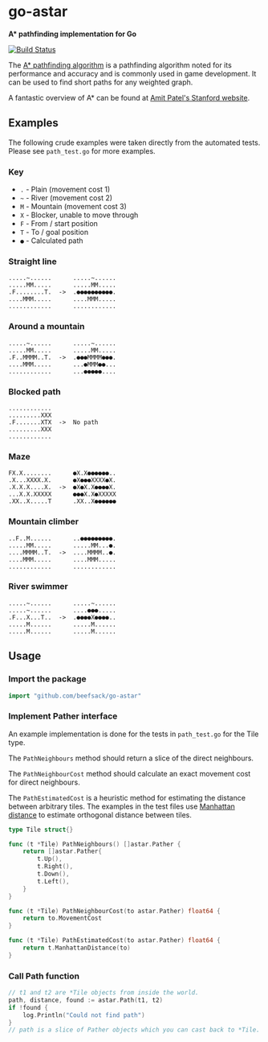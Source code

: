 go-astar
========

**A\* pathfinding implementation for Go**

[![Build Status](https://travis-ci.org/beefsack/go-astar.svg?branch=master)](https://travis-ci.org/beefsack/go-astar)

The [A\* pathfinding algorithm](http://en.wikipedia.org/wiki/A*_search_algorithm) is a pathfinding algorithm noted for its performance and accuracy and is commonly used in game development.  It can be used to find short paths for any weighted graph.

A fantastic overview of A\* can be found at [Amit Patel's Stanford website](http://theory.stanford.edu/~amitp/GameProgramming/AStarComparison.html).

Examples
--------

The following crude examples were taken directly from the automated tests.  Please see `path_test.go` for more examples.

### Key

*   `.` - Plain (movement cost 1)
*   `~` - River (movement cost 2)
*   `M` - Mountain (movement cost 3)
*   `X` - Blocker, unable to move through
*   `F` - From / start position
*   `T` - To / goal position
*   `●` - Calculated path

### Straight line

```
.....~......      .....~......
.....MM.....      .....MM.....
.F........T.  ->  .●●●●●●●●●●.
....MMM.....      ....MMM.....
............      ............
```

### Around a mountain

```
.....~......      .....~......
.....MM.....      .....MM.....
.F..MMMM..T.  ->  .●●●MMMM●●●.
....MMM.....      ...●MMM●●...
............      ...●●●●●....
```

### Blocked path

```
............      
.........XXX
.F.......XTX  ->  No path
.........XXX
............
```

### Maze

```
FX.X........      ●X.X●●●●●●..
.X...XXXX.X.      ●X●●●XXXX●X.
.X.X.X....X.  ->  ●X●X.X●●●●X.
...X.X.XXXXX      ●●●X.X●XXXXX
.XX..X.....T      .XX..X●●●●●●
```

### Mountain climber

```
..F..M......      ..●●●●●●●●●.
.....MM.....      .....MM...●.
....MMMM..T.  ->  ....MMMM..●.
....MMM.....      ....MMM.....
............      ............
```

### River swimmer

```
.....~......      .....~......
.....~......      ....●●●.....
.F...X...T..  ->  .●●●●X●●●●..
.....M......      .....M......
.....M......      .....M......
```

Usage
-----

### Import the package

```go
import "github.com/beefsack/go-astar"
```

### Implement Pather interface

An example implementation is done for the tests in `path_test.go` for the Tile type.

The `PathNeighbours` method should return a slice of the direct neighbours.

The `PathNeighbourCost` method should calculate an exact movement cost for direct neighbours.

The `PathEstimatedCost` is a heuristic method for estimating the distance between arbitrary tiles.  The examples in the test files use [Manhattan distance](http://en.wikipedia.org/wiki/Taxicab_geometry) to estimate orthogonal distance between tiles.

```go
type Tile struct{}

func (t *Tile) PathNeighbours() []astar.Pather {
	return []astar.Pather{
		t.Up(),
		t.Right(),
		t.Down(),
		t.Left(),
	}
}

func (t *Tile) PathNeighbourCost(to astar.Pather) float64 {
	return to.MovementCost
}

func (t *Tile) PathEstimatedCost(to astar.Pather) float64 {
	return t.ManhattanDistance(to)
}
```

### Call Path function

```go
// t1 and t2 are *Tile objects from inside the world.
path, distance, found := astar.Path(t1, t2)
if !found {
	log.Println("Could not find path")
}
// path is a slice of Pather objects which you can cast back to *Tile.
```
